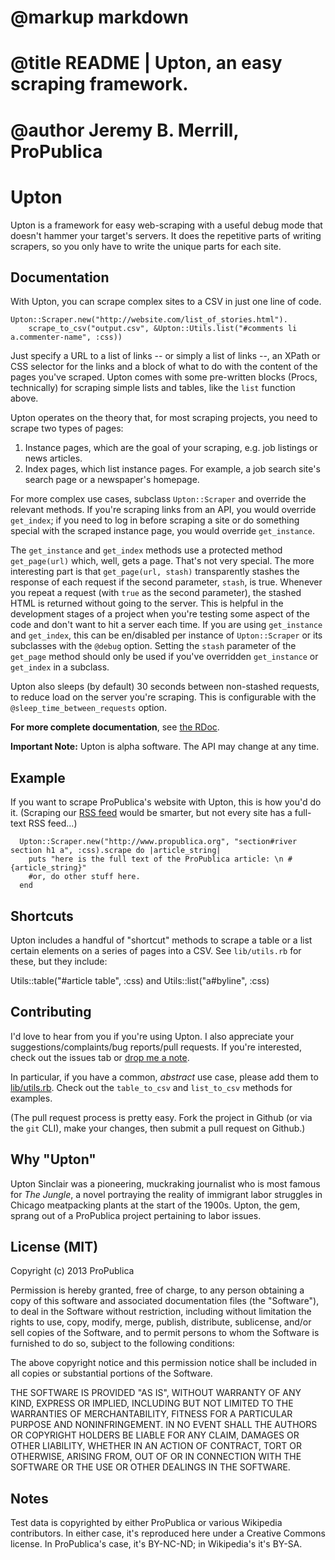 # @markup markdown
# @title README | Upton, an easy scraping framework.
# @author Jeremy B. Merrill, ProPublica

Upton
==========
Upton is a framework for easy web-scraping with a useful debug mode that doesn't hammer your target's servers. It does the repetitive parts of writing scrapers, so you only have to write the unique parts for each site.

Documentation
----------------------

With Upton, you can scrape complex sites to a CSV in just one line of code.

    Upton::Scraper.new("http://website.com/list_of_stories.html").
        scrape_to_csv("output.csv", &Upton::Utils.list("#comments li a.commenter-name", :css))

Just specify a URL to a list of links -- or simply a list of links --, an XPath or CSS selector for the links and a block of what to do with the content of the pages you've scraped. Upton comes with some pre-written blocks (Procs, technically) for scraping simple lists and tables, like the `list` function above.

Upton operates on the theory that, for most scraping projects, you need to scrape two types of pages:

1. Instance pages, which are the goal of your scraping, e.g. job listings or news articles.
1. Index pages, which list instance pages. For example, a job search site's search page or a newspaper's homepage.

For more complex use cases, subclass `Upton::Scraper` and override the relevant methods. If you're scraping links from an API, you would override `get_index`; if you need to log in before scraping a site or do something special with the scraped instance page, you would override `get_instance`.

The `get_instance` and `get_index` methods use a protected method `get_page(url)` which, well, gets a page. That's not very special. The more interesting part is that `get_page(url, stash)` transparently stashes the response of each request if the second parameter, `stash`, is true. Whenever you repeat a request (with `true` as the second parameter), the stashed HTML is returned without going to the server. This is helpful in the development stages of a project when you're testing some aspect of the code and don't want to hit a server each time. If you are using `get_instance` and `get_index`, this can be en/disabled per instance of `Upton::Scraper` or its subclasses with the `@debug` option. Setting the `stash` parameter of the `get_page` method should only be used if you've overridden `get_instance` or `get_index` in a subclass.

Upton also sleeps (by default) 30 seconds between non-stashed requests, to reduce load on the server you're scraping. This is configurable with the `@sleep_time_between_requests` option.

<b>For more complete documentation</b>, see [the RDoc](http://propublica.github.io/upton).

<b>Important Note:</b> Upton is alpha software. The API may change at any time. 

Example
----------------------
If you want to scrape ProPublica's website with Upton, this is how you'd do it. (Scraping our [RSS feed](http://feeds.propublica.org/propublica/main) would be smarter, but not every site has a full-text RSS feed...)

      Upton::Scraper.new("http://www.propublica.org", "section#river section h1 a", :css).scrape do |article_string|
        puts "here is the full text of the ProPublica article: \n #{article_string}"
        #or, do other stuff here.
      end

Shortcuts
----------
Upton includes a handful of "shortcut" methods to scrape a table or a list certain elements on a series of pages into a CSV. See `lib/utils.rb` for these, but they include:

Utils::table("#article table", :css) and
Utils::list("a#byline", :css)

Contributing
----------------------
I'd love to hear from you if you're using Upton. I also appreciate your suggestions/complaints/bug reports/pull requests. If you're interested, check out the issues tab or [drop me a note](http://github.com/jeremybmerrill).

In particular, if you have a common, *abstract* use case, please add them to [lib/utils.rb](https://github.com/propublica/upton/blob/master/lib/utils.rb). Check out the `table_to_csv` and `list_to_csv` methods for examples.

(The pull request process is pretty easy. Fork the project in Github (or via the `git` CLI), make your changes, then submit a pull request on Github.) 

Why "Upton"
----------------------
Upton Sinclair was a pioneering, muckraking journalist who is most famous for _The Jungle_, a novel portraying the reality of immigrant labor struggles in Chicago meatpacking plants at the start of the 1900s. Upton, the gem, sprang out of a ProPublica project pertaining to labor issues.

License (MIT)
------------------------

Copyright (c) 2013 ProPublica

Permission is hereby granted, free of charge, to any person obtaining a copy of this software and associated documentation files (the "Software"), to deal in the Software without restriction, including without limitation the rights to use, copy, modify, merge, publish, distribute, sublicense, and/or sell copies of the Software, and to permit persons to whom the Software is furnished to do so, subject to the following conditions:

The above copyright notice and this permission notice shall be included in all copies or substantial portions of the Software.

THE SOFTWARE IS PROVIDED "AS IS", WITHOUT WARRANTY OF ANY KIND, EXPRESS OR IMPLIED, INCLUDING BUT NOT LIMITED TO THE WARRANTIES OF MERCHANTABILITY, FITNESS FOR A PARTICULAR PURPOSE AND NONINFRINGEMENT. IN NO EVENT SHALL THE AUTHORS OR COPYRIGHT HOLDERS BE LIABLE FOR ANY CLAIM, DAMAGES OR OTHER LIABILITY, WHETHER IN AN ACTION OF CONTRACT, TORT OR OTHERWISE, ARISING FROM, OUT OF OR IN CONNECTION WITH THE SOFTWARE OR THE USE OR OTHER DEALINGS IN THE SOFTWARE.

Notes
------------------------
Test data is copyrighted by either ProPublica or various Wikipedia contributors.
In either case, it's reproduced here under a Creative Commons license. In ProPublica's case, it's BY-NC-ND; in Wikipedia's it's BY-SA.